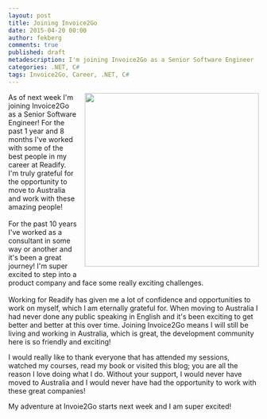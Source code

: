```yaml
---
layout: post
title: Joining Invoice2Go
date: 2015-04-20 00:00
author: fekberg
comments: true
published: draft
metadescription: I'm joining Invoice2Go as a Senior Software Engineer
categories: .NET, C#
tags: Invoice2Go, Career, .NET, C# 
---
```

<img src="http://upload.wikimedia.org/wikipedia/commons/c/cb/Invoice2go_logo.jpg" alt="" style="float: right; margin-left: 15px; margin-bottom: 10px; width: 350px;">As of next week I'm joining Invoice2Go as a Senior Software Engineer! For the past 1 year and 8 months I've worked with some of the best people in my career at Readify. I'm truly grateful for the opportunity to move to Australia and work with these amazing people!<br/><br/>For the past 10 years I've worked as a consultant in some way or another and it's been a great journey! I'm super excited to step into a product company and face some really exciting challenges.<br/><br/>Working for Readify has given me a lot of confidence and opportunities to work on myself, which I am eternally grateful for. When moving to Australia I had never done any public speaking in English and it's been exciting to get better and better at this over time. Joining Invoice2Go means I will still be living and working in Australia, which is great, the development community here is so friendly and exciting!

I would really like to thank everyone that has attended my sessions, watched my courses, read my book or visited this blog; you are all the reason I love doing what I do. Without your support, I would never have moved to Australia and I would never have had the opportunity to work with these great companies!

My adventure at Invoie2Go starts next week and I am super excited!
